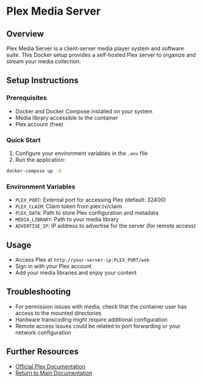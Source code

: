 # Plex Media Server

## Overview
Plex Media Server is a client-server media player system and software suite. This Docker setup provides a self-hosted Plex server to organize and stream your media collection.

## Setup Instructions

### Prerequisites
- Docker and Docker Compose installed on your system
- Media library accessible to the container
- Plex account (free)

### Quick Start
1. Configure your environment variables in the `.env` file
2. Run the application:
```sh
docker-compose up -d
```

### Environment Variables
- `PLEX_PORT`: External port for accessing Plex (default: 32400)
- `PLEX_CLAIM`: Claim token from plex.tv/claim
- `PLEX_DATA`: Path to store Plex configuration and metadata
- `MEDIA_LIBRARY`: Path to your media library
- `ADVERTISE_IP`: IP address to advertise for the server (for remote access)

## Usage
- Access Plex at `http://your-server-ip:PLEX_PORT/web`
- Sign in with your Plex account
- Add your media libraries and enjoy your content

## Troubleshooting
- For permission issues with media, check that the container user has access to the mounted directories
- Hardware transcoding might require additional configuration
- Remote access issues could be related to port forwarding or your network configuration

## Further Resources
- [Official Plex Documentation](https://support.plex.tv/)
- [Return to Main Documentation](../README.md)
